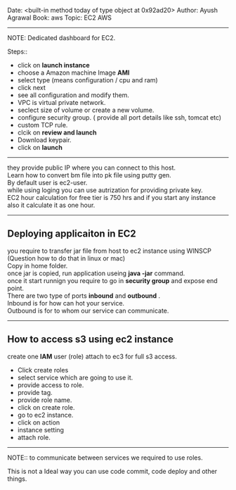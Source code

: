 Date: <built-in method today of type object at 0x92ad20>
Author: Ayush Agrawal
Book: aws
Topic: EC2 AWS 


---

NOTE:  Dedicated dashboard for EC2.  


Steps:: 

* click on __launch instance__  
* choose a Amazon machine Image __AMI__  
* select type (means configuration / cpu and ram)   
* click next   
* see all configuration and modify them.   
* VPC is virtual private network.  
* seclect size of volume or create a new volume.   
* configure security group.  ( provide all port details like ssh, tomcat etc)  
* custom TCP rule.  
* clcik on __review and launch__  
* Download keypair.   
* click on __launch__  


---   

they provide public IP where you can connect to this host.  
Learn how to convert bm file into pk file using putty gen.  
By default user is ec2-user.  
while using loging you can use autrization for providing private key.   
EC2 hour calculation for free tier is 750 hrs and if you start any instance also it calculate it as one hour.  

----   

## __Deploying applicaiton in EC2__   

you require to transfer jar file from host to ec2 instance using WINSCP (Question how to do that in linux or mac)  
Copy in home folder.   
once jar is copied, run application useing __java -jar__  command.  
once it start runnign you require to go in __security group__ and expose end point.  
There are two type of ports __inbound__ and __outbound__ .   
Inbound is for how can hot your service.  
Outbound is for to whom our service can communicate.  


---   

## __How to access s3 using ec2 instance__  

create one __IAM__ user (role) attach to ec3 for full s3 access.   

* Click create roles  
* select service which are going to use it. 
* provide access to role.  
* provide tag.  
* provide role name.   
* click on create role.  
* go to ec2 instance.  
* click on action 
* instance setting  
* attach role.  


----   

NOTE:: to communicate between services we required to use roles.    

This is not a Ideal way you can use code commit, code deploy and other things.  
